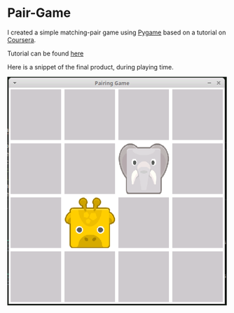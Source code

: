 # Pair-Game
I created a simple matching-pair game using [Pygame](https://www.pygame.org/wiki/about) based on a tutorial on [Coursera](https://www.coursera.org/).

Tutorial can be found [here](https://www.coursera.org/projects/python-game)

Here is a snippet of the final product, during playing time.

![snippet](https://github.com/Arina-W/Pair-Game/blob/master/other_assets/Att1.PNG)
